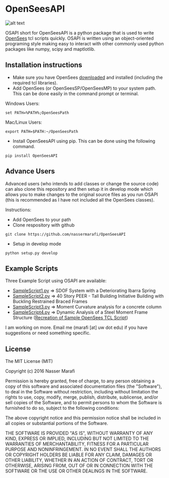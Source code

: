 # OpenSeesAPI
![alt text](https://travis-ci.org/nassermarafi/OpenSeesAPI.svg?branch=master)

OSAPI short for OpenSeesAPI is a python package that is used to write [OpenSees](http://opensees.berkeley.edu) tcl scripts quickly.
OSAPI is written using an object-oriented programing style making easy to interact with other commonly used python packages like numpy, scipy and maptlotlib.


## Installation instructions

- Make sure you have OpenSees [downloaded](http://opensees.berkeley.edu/OpenSees/user/download.php) and installed (including the required tcl libraries).
- Add OpenSees (or OpenSeesSP/OpenSeesMP) to your system path. This can be done easily in the command prompt or terminal.

Windows Users:

<pre><code>set PATH=%PATH%;OpenSeesPath
</code></pre>

Mac/Linux Users:

<pre><code>export PATH=$PATH:~/OpenSeesPath
</code></pre>

- Install OpenSeesAPI using pip. This can be done using the following command.

<pre><code>pip install OpenSeesAPI
</code></pre>

## Advance Users
Advanced users (who intends to add classes or change the source code) can also clone this repository and then setup it in develop mode which allows you to make changes to the original source files as you run OSAPI (this is recommended as I have not included all the OpenSees classes). 

Instructions:
- Add OpenSees to your path
- Clone respository with github

<pre><code>git clone https://github.com/nassermarafi/OpenSeesAPI
</code></pre>

- Setup in develop mode

<pre><code>python setup.py develop
</code></pre>

## Example Scripts

Three Example Script using OSAPI are available:
- [SampleScript1.py](https://raw.githubusercontent.com/nassermarafi/OpenSeesAPI/master/test/SampleScript1.py) => SDOF System with a Deteriorating Ibarra Spring
- [SampleScript2.py](https://raw.githubusercontent.com/nassermarafi/OpenSeesAPI/master/test/SampleScript2.py) => 40 Story PEER - Tall Building Initiative Building with Buckling Restrained Braced Frames
- [SampleScript3.py](https://raw.githubusercontent.com/nassermarafi/OpenSeesAPI/master/test/SampleScript3.py) => Moment Curvature analysis for a concrete column
- [SampleScript4.py](https://raw.githubusercontent.com/nassermarafi/OpenSeesAPI/master/test/SampleScript4.py) => Dynamic Analysis of a Steel Moment Frame Structure ([Recreation of Sample OpenSees TCL Script](http://opensees.berkeley.edu/wiki/index.php/Pushover_Analysis_of_2-Story_Moment_Frame))

I am working on more. Email me (marafi [at] uw dot edu) if you have suggestions or need something specific.

## License

The MIT License (MIT)

Copyright (c) 2016 Nasser Marafi

Permission is hereby granted, free of charge, to any person obtaining a copy of this software and associated documentation files (the "Software"), to deal in the Software without restriction, including without limitation the rights to use, copy, modify, merge, publish, distribute, sublicense, and/or sell copies of the Software, and to permit persons to whom the Software is furnished to do so, subject to the following conditions:

The above copyright notice and this permission notice shall be included in all copies or substantial portions of the Software.

THE SOFTWARE IS PROVIDED "AS IS", WITHOUT WARRANTY OF ANY KIND, EXPRESS OR IMPLIED, INCLUDING BUT NOT LIMITED TO THE WARRANTIES OF MERCHANTABILITY, FITNESS FOR A PARTICULAR PURPOSE AND NONINFRINGEMENT. IN NO EVENT SHALL THE AUTHORS OR COPYRIGHT HOLDERS BE LIABLE FOR ANY CLAIM, DAMAGES OR OTHER LIABILITY, WHETHER IN AN ACTION OF CONTRACT, TORT OR OTHERWISE, ARISING FROM, OUT OF OR IN CONNECTION WITH THE SOFTWARE OR THE USE OR OTHER DEALINGS IN THE SOFTWARE.
